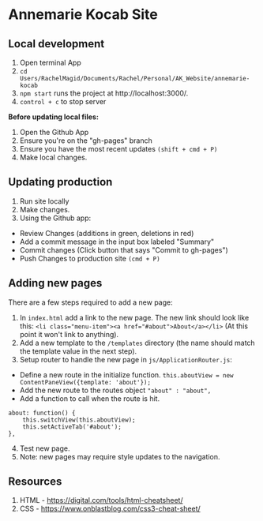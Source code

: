 # Annemarie Kocab Site

## Local development
1. Open terminal App
2. `cd Users/RachelMagid/Documents/Rachel/Personal/AK_Website/annemarie-kocab`
3. `npm start` runs the project at http://localhost:3000/.
4. `control + c` to stop server

**Before updating local files:**

1. Open the Github App
2. Ensure you're on the "gh-pages" branch
3. Ensure you have the most recent updates `(shift + cmd + P)`
4. Make local changes.

## Updating production

1. Run site locally
2. Make changes.
3. Using the Github app:
* Review Changes (additions in green, deletions in red)
* Add a commit message in the input box labeled "Summary"
* Commit changes (Click button that says "Commit to gh-pages")
* Push Changes to production site `(cmd + P)`

## Adding new pages

There are a few steps required to add a new page:

1. In `index.html` add a link to the new page. The new link should look like this: `<li class="menu-item"><a href="#about">About</a></li>` (At this point it won't link to anything).
2. Add a new template to the `/templates` directory (the name should match the template value in the next step).
3. Setup router to handle the new page in `js/ApplicationRouter.js`:
* Define a new route in the initialize function. `this.aboutView = new ContentPaneView({template: 'about'});`
* Add the new route to the routes object `"about" : "about",`
* Add a function to call when the route is hit.
```
about: function() {
	this.switchView(this.aboutView);
	this.setActiveTab('#about');
},
```
4. Test new page.
5. Note: new pages may require style updates to the navigation.

## Resources
1. HTML - https://digital.com/tools/html-cheatsheet/
2. CSS - https://www.onblastblog.com/css3-cheat-sheet/
